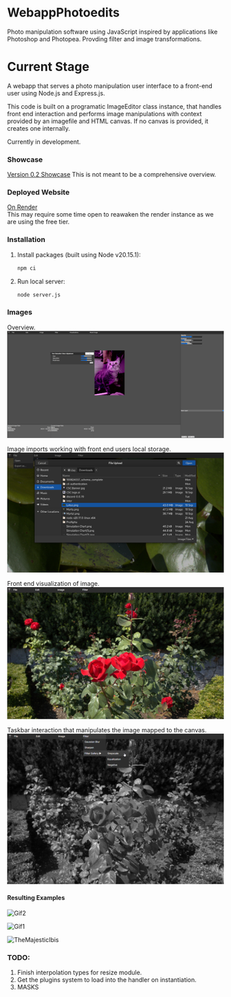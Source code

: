 # WebappPhotoedits
Photo manipulation software using JavaScript inspired by applications like Photoshop and Photopea.
Provding filter and image transformations. <br >

# Current Stage
A webapp that serves a photo manipulation user interface to a front-end user using Node.js and Express.js. 

This code is built on a programatic ImageEditor class instance, that handles front end interaction and performs image manipulations with context provided by an imagefile and HTML canvas. If no canvas is provided, it creates one internally. 

Currently in development.

### Showcase
[Version 0.2 Showcase](https://youtu.be/yxHyBOE9t0Q) This is not meant to be a comprehensive overview. <br >

### Deployed Website
[On Render](https://webappphotoedits.onrender.com/) <br >
This may require some time open to reawaken the render instance as we are using the free tier.

### Installation
1. Install packages (built using Node v20.15.1):
   ```bash
   npm ci
   ```
2. Run local server:
   ```bash
   node server.js
   ```

### Images
Overview.
![Overview](./public/images/Example4.jpg)

Image imports working with front end users local storage.
![File Imports](./public/images/fileImportsOnUI.png)

Front end visualization of image.
![Image Import](./public/images/RosesOnImport.jpg)

Taskbar interaction that manipulates the image mapped to the canvas.
![Greyscaling](./public/images/RosesGreyscaleOnTaskbar.jpg)

#### Resulting Examples
![Gif2](./public/images/gif2.gif)

![Gif1](./public/images/vectors.gif)

![TheMajesticIbis](./public/images/IbisPaintedEdges.jpeg)


### TODO:
1. Finish interpolation types for resize module.
2. Get the plugins system to load into the handler on instantiation.
3. MASKS

